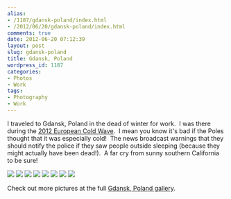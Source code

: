 ```yaml
---
alias:
- /1187/gdansk-poland/index.html
- /2012/06/20/gdansk-poland/index.html
comments: true
date: 2012-06-20 07:12:39
layout: post
slug: gdansk-poland
title: Gdansk, Poland
wordpress_id: 1187
categories:
- Photos
- Work
tags:
- Photography
- Work
---
```


I traveled to Gdansk, Poland in the dead of winter for work.  I was there during the [2012 European Cold Wave](http://en.wikipedia.org/wiki/2012_European_cold_wave).  I mean you know it's bad if the Poles thought that it was especially cold!  The news broadcast warnings that they should notify the police if they saw people outside sleeping (because they might actually have been dead!).  A far cry from sunny southern California to be sure!

<div class="galleria">
<a href="http://thegalleryis.goingthewongway.com/var/albums/Travel/Gdansk/Gdansk%20%2810%20of%2030%29.jpg?m=1338620433"><img src="http://thegalleryis.goingthewongway.com/var/resizes/Travel/Gdansk/Gdansk%20%2810%20of%2030%29.jpg?m=1338620433"/></a>
<a href="http://thegalleryis.goingthewongway.com/var/albums/Travel/Gdansk/Gdansk%20%2817%20of%2030%29.jpg?m=1338620433"><img src="http://thegalleryis.goingthewongway.com/var/resizes/Travel/Gdansk/Gdansk%20%2817%20of%2030%29.jpg?m=1338620433"/></a>
<a href="http://thegalleryis.goingthewongway.com/var/albums/Travel/Gdansk/Gdansk%20%288%20of%2030%29.jpg?m=1338620433"><img src="http://thegalleryis.goingthewongway.com/var/resizes/Travel/Gdansk/Gdansk%20%288%20of%2030%29.jpg?m=1338620433"/></a>
<a href="http://thegalleryis.goingthewongway.com/var/albums/Travel/Gdansk/Gdansk%20%2819%20of%2030%29.jpg?m=1338620433"><img src="http://thegalleryis.goingthewongway.com/var/resizes/Travel/Gdansk/Gdansk%20%2819%20of%2030%29.jpg?m=1338620433"/></a>
<a href="http://thegalleryis.goingthewongway.com/var/albums/Travel/Gdansk/Gdansk%20%2821%20of%2030%29.jpg?m=1338620433"><img src="http://thegalleryis.goingthewongway.com/var/resizes/Travel/Gdansk/Gdansk%20%2821%20of%2030%29.jpg?m=1338620433"/></a>
<a href="http://thegalleryis.goingthewongway.com/var/albums/Travel/Gdansk/Gdansk%20%2820%20of%2030%29.jpg?m=1338620433"><img src="http://thegalleryis.goingthewongway.com/var/resizes/Travel/Gdansk/Gdansk%20%2820%20of%2030%29.jpg?m=1338620433"/></a>
<a href="http://thegalleryis.goingthewongway.com/var/albums/Travel/Gdansk/Gdansk%20%2825%20of%2030%29.jpg?m=1338620433"><img src="http://thegalleryis.goingthewongway.com/var/resizes/Travel/Gdansk/Gdansk%20%2825%20of%2030%29.jpg?m=1338620433"/></a>
<a href="http://thegalleryis.goingthewongway.com/var/albums/Travel/Gdansk/Gdansk%20%2830%20of%2030%29.jpg?m=1338620433"><img src="http://thegalleryis.goingthewongway.com/var/resizes/Travel/Gdansk/Gdansk%20%2830%20of%2030%29.jpg?m=1338620433"/></a>
</div>


Check out more pictures at the full [Gdansk, Poland gallery](http://go.gtww.net/PzC2o9).
